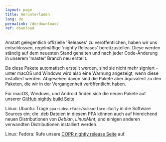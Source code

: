 ```yaml
---
layout: page
title: Herunterladen
lang: de
permalink: /de/download/
ref: download
---
```


Anstatt gelegentlich offizielle 'Releases' zu veröffentlichen, haben wir uns entschlossen, regelmäßige 'nightly Releases' bereitzustellen. Diese werden ständig auf dem neuesten Stand gehalten und nach jeder Code-Änderung in unserem 'master' Branch neu erstellt.

Da diese Pakete automatisch erstellt werden, sind sie nicht mehr signiert - unter macOS und Windows wird also eine Warnung angezeigt, wenn diese installiert werden. Abgesehen davon sind die Pakete aber äquivalent zu den Paketen, die wir in der Vergangenheit veröffentlicht haben.

Für macOS, Windows, und Android finden sich die neuen Pakete auf unserer [GitHub nightly build Seite](https://github.com/subsurface/nightly-builds/releases)

Linux: Ubuntu: Trage `ppa:subsurface/subsurface-daily` in die Software Sources ein; die .deb Dateien in diesem PPA können auch auf hinreichend neuen Distributionen von *Debian*, *LinuxMint*, und einigen anderen verwandten Distributionen installiert werden.

Linux: Fedora: Rufe unsere [COPR nightly release Seite](https://copr.fedorainfracloud.org/coprs/dirkhh/Subsurface-test) auf.
